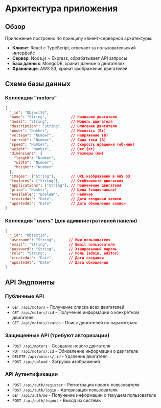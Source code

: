 # Архитектура приложения

## Обзор

Приложение построено по принципу клиент-серверной архитектуры:

- **Клиент**: React с TypeScript, отвечает за пользовательский интерфейс
- **Сервер**: Node.js + Express, обрабатывает API запросы
- **База данных**: MongoDB, хранит данные о двигателях
- **Хранилище**: AWS S3, хранит изображения двигателей

## Схема базы данных

### Коллекция "motors"

```json
{
  "_id": "ObjectId",
  "name": "String",           // Название двигателя
  "model": "String",          // Модель двигателя
  "description": "String",    // Описание двигателя
  "power": "Number",          // Мощность (Вт)
  "voltage": "Number",        // Напряжение (В)
  "current": "Number",        // Сила тока (А)
  "speed": "Number",          // Скорость вращения (об/мин)
  "weight": "Number",         // Вес (кг)
  "dimensions": {             // Размеры (мм)
    "length": "Number",
    "width": "Number",
    "height": "Number"
  },
  "images": ["String"],       // URL изображений в AWS S3
  "features": ["String"],     // Особенности двигателя
  "applications": ["String"], // Применение двигателя
  "price": "Number",          // Цена (опционально)
  "available": "Boolean",     // Наличие
  "createdAt": "Date",        // Дата создания записи
  "updatedAt": "Date"         // Дата обновления записи
}
```

### Коллекция "users" (для административной панели)

```json
{
  "_id": "ObjectId",
  "username": "String",      // Имя пользователя
  "email": "String",         // Email пользователя
  "password": "String",      // Хэшированный пароль
  "role": "String",          // Роль (admin, editor)
  "createdAt": "Date",       // Дата создания
  "updatedAt": "Date"        // Дата обновления
}
```

## API Эндпоинты

### Публичные API

- `GET /api/motors` - Получение списка всех двигателей
- `GET /api/motors/:id` - Получение информации о конкретном двигателе
- `GET /api/motors/search` - Поиск двигателей по параметрам

### Защищенные API (требуют авторизации)

- `POST /api/motors` - Создание нового двигателя
- `PUT /api/motors/:id` - Обновление информации о двигателе
- `DELETE /api/motors/:id` - Удаление двигателя
- `POST /api/upload` - Загрузка изображений

### API Аутентификации

- `POST /api/auth/register` - Регистрация нового пользователя
- `POST /api/auth/login` - Авторизация пользователя
- `GET /api/auth/me` - Получение информации о текущем пользователе
- `POST /api/auth/logout` - Выход из системы 